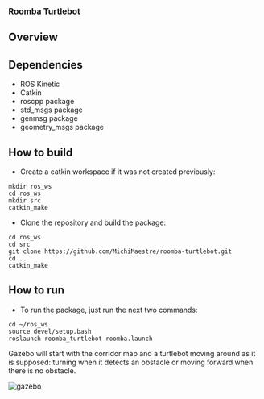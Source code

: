 ### Roomba Turtlebot

## Overview



## Dependencies

* ROS Kinetic
* Catkin
* roscpp package
* std_msgs package
* genmsg package
* geometry_msgs package

## How to build

* Create a catkin workspace if it was not created previously:

```
mkdir ros_ws
cd ros_ws
mkdir src
catkin_make
```
* Clone the repository and build the package:
```
cd ros_ws
cd src
git clone https://github.com/MichiMaestre/roomba-turtlebot.git
cd ..
catkin_make
```

## How to run

* To run the package, just run the next two commands:

```
cd ~/ros_ws
source devel/setup.bash
roslaunch roomba_turtlebot roomba.launch
```

Gazebo will start with the corridor map and a turtlebot moving around as it is supposed: turning when it detects an obstacle or moving forward when there is no obstacle.

![gazebo](image)


